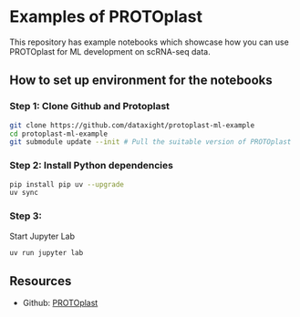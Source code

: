 # Examples of PROTOplast

This repository has example notebooks which showcase how you can use PROTOplast for ML development on scRNA-seq data.

## How to set up environment for the notebooks

### Step 1: Clone Github and Protoplast

```bash
git clone https://github.com/dataxight/protoplast-ml-example
cd protoplast-ml-example
git submodule update --init # Pull the suitable version of PROTOplast
```

### Step 2: Install Python dependencies

```bash
pip install pip uv --upgrade
uv sync
```

### Step 3: 

Start Jupyter Lab
```bash
uv run jupyter lab
```

## Resources

- Github: [PROTOplast](https://github.com/dataxight/protoplast)
